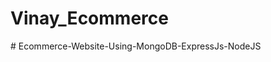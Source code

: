 # Vinay_Ecommerce
#   E c o m m e r c e - W e b s i t e - U s i n g - M o n g o D B - E x p r e s s J s - N o d e J S  
 